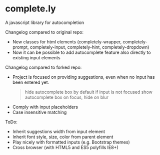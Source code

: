 complete.ly
===========

A javascript library for autocompletion

Changelog compared to original repo:
- New classes for html elements (completely-wrapper, completely-prompt, completely-input, completely-hint, completely-dropdown)
- Now it can be possible to add autocomplete feature also directly to existing input elements

Changelog compared to forked repo:
- Project is focused on providing suggestions, even when no input has been entered yet.
  > hide autocomplete box by default if input is not focused
  > show autocomplete box on focus, hide on blur
- Comply with input placeholders
- Case insensitive matching

ToDo:
- Inherit suggestions width from input element
- Inherit font style, size, color from parent element
- Play nicely with formatted inputs (e.g. Bootstrap themes)
- Cross browser (with HTML5 and ES5 polyfills IE8+)